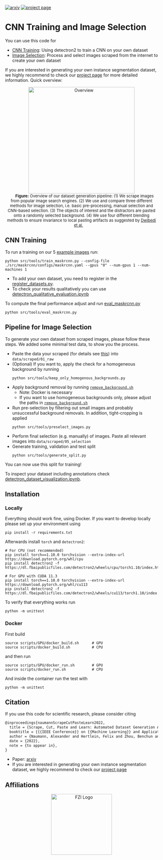 [![arxiv](http://img.shields.io/badge/paper-arxiv.2210.09814-B31B1B.svg)][arxiv]
[![project page](https://img.shields.io/badge/website-project%20page-informational.svg)][project page]

# CNN Training and Image Selection

You can use this code for

- [CNN Training](#CNN-Training): Using detectron2 to train a CNN on your own dataset
- [Image Selection](#Pipeline-for-Image-Selection): Process and select images scraped from the internet to create your
  own dataset

If you are interested in generating your own instance segmentation dataset, we highly recommend to check
our [project page][project page] for more detailed information. Quick overview:

<p align="center">
    <img src="https://a-nau.github.io/parcel2d/static/images/overview.png" alt="Overview" height="350"/>
    <br>
    <span style="font-size: small; margin-left: 20px; margin-right: 20px">
      <b>Figure:</b> 
      Overview of our dataset generation pipeline: (1) We
      scrape images from popular image search engines. (2) We
      use and compare three different methods for image selection,
      i.e. basic pre-processing, manual selection and CNN-based
      selection. (3) The objects of interest and the distractors are
      pasted onto a randomly selected background. (4) We use
      four different blending methods to ensure invariance to local
      pasting artifacts as suggested by <a href="https://arxiv.org/abs/1708.01642">Dwibedi et al.</a>
    </span>
    <br>
</p>

## CNN Training

To run a training on our 5 [example images](data/parcel2d_demo/train) run:

```shell
python src/tools/train_maskrcnn.py --config-file ./src/maskrcnn/configs/maskrcnn.yaml --gpus "0" --num-gpus 1 --num-machines 1
```

- To add your own dataset, you need to register in the [register_datasets.py](src/maskrcnn/data/register_datasets.py).
- To check your results qualitatively you can
  use [detectron_qualitative_evaluation.ipynb](src/notebooks/detectron_qualitative_evaluation.ipynb)

To compute the final performance adjust and run [eval_maskrcnn.py](src/tools/eval_maskrcnn.py)

```shell
python src/tools/eval_maskrcnn.py
```

## Pipeline for Image Selection

To generate your own dataset from scraped images, please follow these steps. We added some minimal test data, to show
you the process.

- Paste the data your scraped (for details see [this](https://github.com/a-nau/easy-image-scraping))
  into `data/scraped/01_raw`
- (Optional) If you want to, apply the check for a homogeneous background by running
  ```shell
  python src/tools/keep_only_homogenous_backgrounds.py
  ```
- Apply background removal by running [`remove_background.sh`](scripts/remove_background.sh)
    - Note: Docker is necessary
    - If you want to use homogeneous backgrounds only, please adjust the paths
      in [`remove_background.sh`](scripts/remove_background.sh)
- Run pre-selection by filtering out small images and probably unsuccessful background removals. In addition,
  tight-cropping is applied
  ```shell
  python src/tools/preselect_images.py
  ```
- Perform final selection (e.g. manually) of images. Paste all relevant images into `data/scraped/05_selection`
- Generate training, validation and test split
  ```shell
  python src/tools/generate_split.py
  ```

You can now use this split for training!

To inspect your dataset including annotations
check [detectron_dataset_visualization.ipynb](src/notebooks/detectron_dataset_visualization.ipynb).

## Installation

### Locally

Everything should work fine, using Docker. If you want to develop locally please set up your environment using

```shell
pip install -r requirements.txt
```

Afterwards install `torch` and `detectron2`:

```shell
# For CPU (not recommended)
pip install torch==1.10.0 torchvision --extra-index-url https://download.pytorch.org/whl/cpu
pip install detectron2 -f https://dl.fbaipublicfiles.com/detectron2/wheels/cpu/torch1.10/index.html

# For GPU with CUDA 11.3
pip install torch==1.10.0 torchvision --extra-index-url https://download.pytorch.org/whl/cu113
pip install detectron2 -f https://dl.fbaipublicfiles.com/detectron2/wheels/cu113/torch1.10/index.html
```

To verify that everything works run

```shell
python -m unittest
```

### Docker

First build

```shell
source scripts/GPU/docker_build.sh      # GPU
source scripts/docker_build.sh          # CPU
```

and then run

```shell
source scripts/GPU/docker_run.sh        # GPU
source scripts/docker_run.sh            # CPU
```

And inside the container run the test with

```shell
python -m unittest
```

## Citation

If you use this code for scientific research, please consider citing

```latex
@inproceedings{naumannScrapeCutPasteLearn2022,
  title = {Scrape, Cut, Paste and Learn: Automated Dataset Generation Applied to Parcel Logistics},
  booktitle = {{{IEEE Conference}} on {{Machine Learning}} and Applications} ({{ICMLA}})},
  author = {Naumann, Alexander and Hertlein, Felix and Zhou, Benchun and Dörr, Laura and Furmans, Kai},
  date = {2022},
  note = {to appear in},
}
```

- Paper: [arxiv][arxiv]
- If you are interested in generating your own instance segmentation dataset, we highly recommend to check
  our [project page][project page]

## Affiliations

<p align="center">
    <img src="https://upload.wikimedia.org/wikipedia/de/thumb/4/44/Fzi_logo.svg/1200px-Fzi_logo.svg.png?raw=true" alt="FZI Logo" height="200"/>
</p>

[arxiv]: https://arxiv.org/abs/2210.09814

[project page]: https://a-nau.github.io/parcel2d
